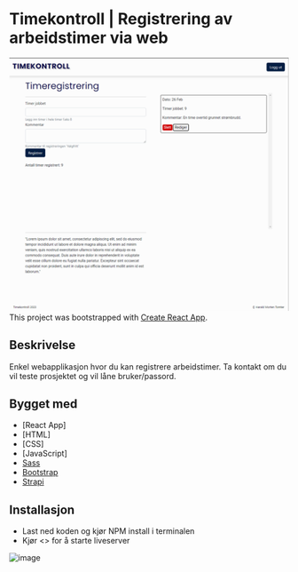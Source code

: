 # Timekontroll | Registrering av arbeidstimer via web

![image](skjermdump2.png)
This project was bootstrapped with [Create React App](https://github.com/facebook/create-react-app).

## Beskrivelse

Enkel webapplikasjon hvor du kan registrere arbeidstimer.
Ta kontakt om du vil teste prosjektet og vil låne bruker/passord.



## Bygget med 
- [React App]
- [HTML]
- [CSS]
- [JavaScript]
- [Sass](https://sass-lang)
- [Bootstrap](https://getbootstrap.com)
- [Strapi](https://docs.strapi.io/developer-docs/latest/getting-started/introduction.html)


## Installasjon

- Last ned koden og kjør NPM install i terminalen
- Kjør <<npm run start>> for å starte liveserver


![image](skjermdump1.png)
